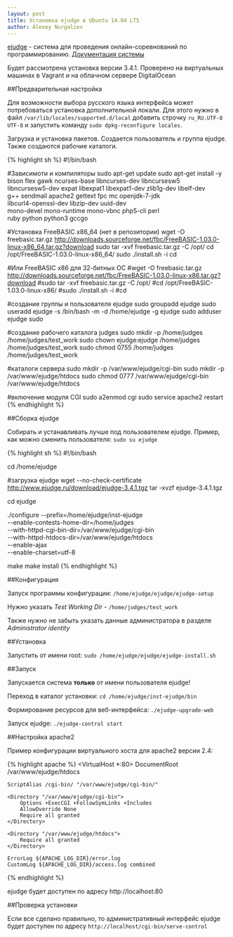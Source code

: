```yaml
---
layout: post
title: Установка ejudge в Ubuntu 14.04 LTS
author: Alexey Nurgaliev
---
```


[ejudge](https://ejudge.ru/) - система для проведения онлайн-соревнований по программированию. 
[Документация системы](https://ejudge.ru/wiki/index.php/%D0%A1%D0%B8%D1%81%D1%82%D0%B5%D0%BC%D0%B0_ejudge) 

Будет рассмотрена установка версии 3.4.1. Проверено на виртуальных машинах в Vagrant и на облачном сервере DigitalOcean

##Предварительная настройка

Для возможности выбора русского языка интерфейса может потребоваться установка дополнительной локали. Для этого нужно 
в файл `/var/lib/locales/supported.d/local` добавить строчку `ru_RU.UTF-8 UTF-8` и запустить команду 
`sudo dpkg-reconfigure locales`.

Загрузка и установка пакетов. Создается пользователь и группа ejudge. Также создаются рабочие каталоги.

{% highlight sh %}
#!/bin/bash

#Зависимоти и компиляторы
sudo apt-get update
sudo apt-get install -y bison flex gawk ncurses-base libncurses-dev libncursesw5 \
  libncursesw5-dev expat libexpat1 libexpat1-dev zlib1g-dev libelf-dev \
  g++ sendmail apache2 gettext fpc mc openjdk-7-jdk \
  libcurl4-openssl-dev libzip-dev uuid-dev \
  mono-devel mono-runtime mono-vbnc php5-cli perl \
  ruby python python3 gccgo 

#Установка FreeBASIC x86_64 (нет в репозитории)
wget -O freebasic.tar.gz http://downloads.sourceforge.net/fbc/FreeBASIC-1.03.0-linux-x86_64.tar.gz?download
sudo tar -xvf freebasic.tar.gz -C /opt/
cd /opt/FreeBASIC-1.03.0-linux-x86_64/
sudo ./install.sh -i
cd

#Или FreeBASIC x86 для 32-битных ОС
#wget -O freebasic.tar.gz http://downloads.sourceforge.net/fbc/FreeBASIC-1.03.0-linux-x86.tar.gz?download
#sudo tar -xvf freebasic.tar.gz -C /opt/
#cd /opt/FreeBASIC-1.03.0-linux-x86/
#sudo ./install.sh -i
#cd

#создание группы и пользователя ejudge
sudo groupadd ejudge
sudo useradd ejudge -s /bin/bash -m -d /home/ejudge -g ejudge
sudo adduser ejudge sudo

#создание рабочего каталога judges
sudo mkdir -p /home/judges /home/judges/test_work
sudo chown ejudge:ejudge /home/judges /home/judges/test_work
sudo chmod 0755 /home/judges /home/judges/test_work

#каталоги сервера
sudo mkdir -p /var/www/ejudge/cgi-bin
sudo mkdir -p /var/www/ejudge/htdocs
sudo chmod 0777 /var/www/ejudge/cgi-bin /var/www/ejudge/htdocs

#включение модуля CGI
sudo a2enmod cgi
sudo service apache2 restart
{% endhighlight %}

##Сборка ejudge

Собирать и устанавливать лучше под пользователем ejudge. Пример, как можно сменить пользователя: `sudo su ejudge`

{% highlight sh %}
#!/bin/bash

cd /home/ejudge

#загрузка ejudge
wget --no-check-certificate http://www.ejudge.ru/download/ejudge-3.4.1.tgz
tar -xvzf ejudge-3.4.1.tgz

cd ejudge

./configure --prefix=/home/ejudge/inst-ejudge \
  --enable-contests-home-dir=/home/judges \
  --with-httpd-cgi-bin-dir=/var/www/ejudge/cgi-bin \
  --with-httpd-htdocs-dir=/var/www/ejudge/htdocs \
  --enable-ajax \
  --enable-charset=utf-8

make
make install
{% endhighlight %}

##Конфигурация

Запуск программы конфигурации: `/home/ejudge/ejudge/ejudge-setup`

Нужно указать *Test Working Dir* - `/home/judges/test_work`

Также нужно не забыть указать данные администратора в разделе *Administrator identity*

##Установка

Запустить от имени root: `sudo /home/ejudge/ejudge/ejudge-install.sh`

##Запуск

Запускается система **только** от имени пользователя ejudge!

Переход в каталог установки: `cd /home/ejudge/inst-ejudge/bin`

Формирование ресурсов для веб-интерфейса: `./ejudge-upgrade-web`

Запуск ejudge: `./ejudge-control start`

##Настройка apache2

Пример конфигурации виртуального хоста для apache2 версии 2.4:

{% highlight apache %}
<VirtualHost *:80>
	DocumentRoot /var/www/ejudge/htdocs

	ScriptAlias /cgi-bin/ "/var/www/ejudge/cgi-bin/"

	<Directory "/var/www/ejudge/cgi-bin">
		Options +ExecCGI +FollowSymLinks +Includes
		AllowOverride None
		Require all granted
	</Directory>

	<Directory "/var/www/ejudge/htdocs">
		Require all granted
	</Directory>

	ErrorLog ${APACHE_LOG_DIR}/error.log
	CustomLog ${APACHE_LOG_DIR}/access.log combined

</VirtualHost>
{% endhighlight %}

ejudge будет доступен по адресу http://localhost:80

##Проверка установки

Если все сделано правильно, то административный интерфейс ejudge будет доступен по адресу 
`http://localhost/cgi-bin/serve-control`
